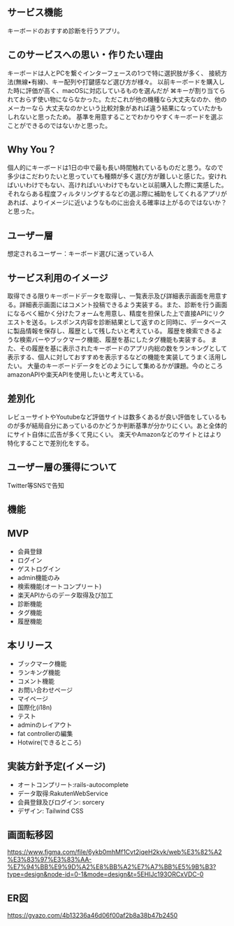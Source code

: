 ## サービス機能
キーボードのおすすめ診断を行うアプリ。

## このサービスへの思い・作りたい理由
キーボードは人とPCを繋ぐインターフェースの1つで特に選択肢が多く、
接続方法(無線•有線)、キー配列や打鍵感など選び方が様々。
以前キーボードを購入した時に評価が高く、macOSに対応しているものを選んだが
⌘キーが割り当てられておらず使い物にならなかった。ただこれが他の機種なら大丈夫なのか、他のメーカーなら
大丈夫なのかという比較対象があれば違う結果になっていたかもしれないと思ったため。
基準を用意することでわかりやすくキーボードを選ぶことができるのではないかと思った。

## Why You？
個人的にキーボードは1日の中で最も長い時間触れているものだと思う。なので多少はこだわりたいと思っていても種類が多く選び方が難しいと感じた。安ければいいわけでもない、高ければいいわけでもないと以前購入した際に実感した。それならある程度フィルタリングするなどの選ぶ際に補助をしてくれるアプリがあれば、よりイメージに近いようなものに出会える確率は上がるのではないか？と思った。

## ユーザー層
想定されるユーザー：キーボード選びに迷っている人

## サービス利用のイメージ
取得できる限りキーボードデータを取得し、一覧表示及び詳細表示画面を用意する。詳細表示画面にはコメント投稿できるよう実装する。また、診断を行う画面になるべく細かく分けたフォームを用意し、精度を担保した上で直接APIにリクエストを送る。レスポンス内容を診断結果として返すのと同時に、データベースに製品情報を保存し、履歴として残したいと考えている。
履歴を検索できるような検索バーやブックマーク機能、履歴を基にしたタグ機能も実装する。
また、その履歴を基に表示されたキーボードのアプリ内総の数をランキングとして表示する、個人に対しておすすめを表示するなどの機能を実装してうまく活用したい。
大量のキーボードデータをどのようにして集めるかが課題。今のところamazonAPIや楽天APIを使用したいと考えている。

## 差別化
レビューサイトやYoutubeなど評価サイトは数多くあるが良い評価をしているものが多が結局自分にあっているのかどうか判断基準が分かりにくい。あと全体的にサイト自体に広告が多くて見にくい。
楽天やAmazonなどのサイトとはより特化することで差別化をする。

## ユーザー層の獲得について
Twitter等SNSで告知

## 機能
## MVP
- 会員登録
- ログイン
- ゲストログイン
- admin機能のみ
- 検索機能(オートコンプリート)
- 楽天APIからのデータ取得及び加工
- 診断機能
- タグ機能
- 履歴機能
## 本リリース
- ブックマーク機能
- ランキング機能
- コメント機能
- お問い合わせページ
- マイページ
- 国際化(i18n)
- テスト
- adminのレイアウト
- fat controllerの編集
- Hotwire(できるところ)

## 実装方針予定(イメージ)
- オートコンプリート:rails-autocomplete
- データ取得:RakutenWebService
- 会員登録及びログイン: sorcery
- デザイン: Tailwind CSS

## 画面転移図
https://www.figma.com/file/6ykb0mhMf1Cvt2jqeH2kvk/web%E3%82%A2%E3%83%97%E3%83%AA-%E7%94%BB%E9%9D%A2%E8%BB%A2%E7%A7%BB%E5%9B%B3?type=design&node-id=0-1&mode=design&t=5EHIJc193ORCxVDC-0

## ER図
https://gyazo.com/4b13236a46d06f00af2b8a38b47b2450
